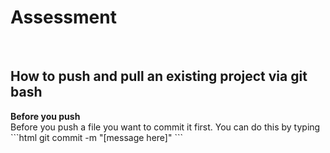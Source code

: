# Assessment
<br/>
<h2>How to push and pull an existing project via git bash</h2>
<b>Before you push</b><br/>
Before you push a file you want to commit it first. You can do this by typing
<br/>
```html
git commit -m "[message here]"
```


